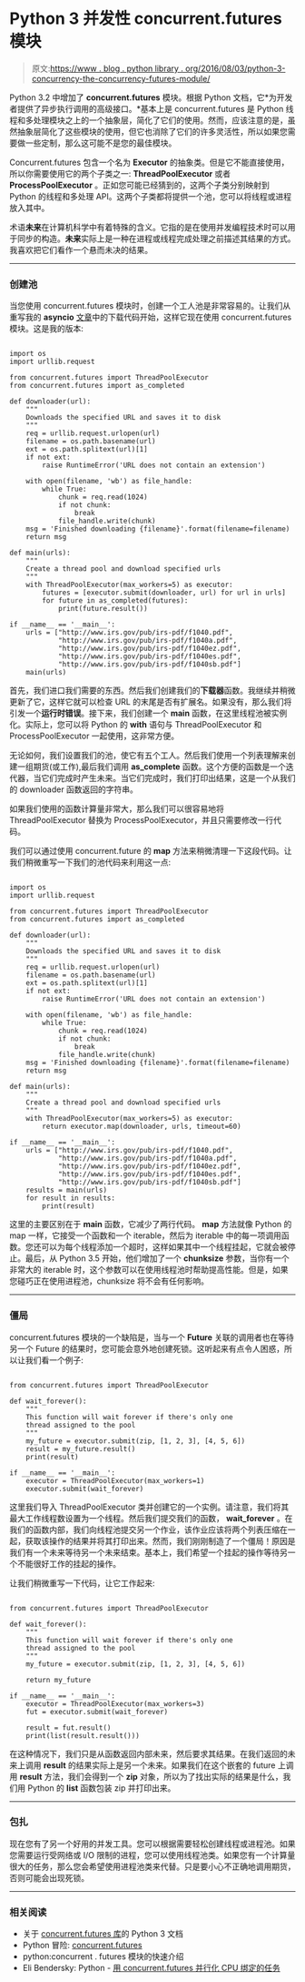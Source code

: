 # Python 3 并发性 concurrent.futures 模块

> 原文:[https://www . blog . python library . org/2016/08/03/python-3-concurrency-the-concurrency-futures-module/](https://www.blog.pythonlibrary.org/2016/08/03/python-3-concurrency-the-concurrent-futures-module/)

Python 3.2 中增加了 **concurrent.futures** 模块。根据 Python 文档，它*为开发者提供了异步执行调用的高级接口。*基本上是 concurrent.futures 是 Python 线程和多处理模块之上的一个抽象层，简化了它们的使用。然而，应该注意的是，虽然抽象层简化了这些模块的使用，但它也消除了它们的许多灵活性，所以如果您需要做一些定制，那么这可能不是您的最佳模块。

Concurrent.futures 包含一个名为 **Executor** 的抽象类。但是它不能直接使用，所以你需要使用它的两个子类之一: **ThreadPoolExecutor** 或者 **ProcessPoolExecutor** 。正如您可能已经猜到的，这两个子类分别映射到 Python 的线程和多处理 API。这两个子类都将提供一个池，您可以将线程或进程放入其中。

术语**未来**在计算机科学中有着特殊的含义。它指的是在使用并发编程技术时可以用于同步的构造。**未来**实际上是一种在进程或线程完成处理之前描述其结果的方式。我喜欢把它们看作一个悬而未决的结果。

* * *

### 创建池

当您使用 concurrent.futures 模块时，创建一个工人池是非常容易的。让我们从重写我的 **asyncio** [文章](https://www.blog.pythonlibrary.org/2016/07/26/python-3-an-intro-to-asyncio/)中的下载代码开始，这样它现在使用 concurrent.futures 模块。这是我的版本:

```

import os
import urllib.request

from concurrent.futures import ThreadPoolExecutor
from concurrent.futures import as_completed

def downloader(url):
    """
    Downloads the specified URL and saves it to disk
    """
    req = urllib.request.urlopen(url)
    filename = os.path.basename(url)
    ext = os.path.splitext(url)[1]
    if not ext:
        raise RuntimeError('URL does not contain an extension')

    with open(filename, 'wb') as file_handle:
        while True:
            chunk = req.read(1024)
            if not chunk:
                break
            file_handle.write(chunk)
    msg = 'Finished downloading {filename}'.format(filename=filename)
    return msg

def main(urls):
    """
    Create a thread pool and download specified urls
    """
    with ThreadPoolExecutor(max_workers=5) as executor:
        futures = [executor.submit(downloader, url) for url in urls]
        for future in as_completed(futures):
            print(future.result())

if __name__ == '__main__':
    urls = ["http://www.irs.gov/pub/irs-pdf/f1040.pdf",
            "http://www.irs.gov/pub/irs-pdf/f1040a.pdf",
            "http://www.irs.gov/pub/irs-pdf/f1040ez.pdf",
            "http://www.irs.gov/pub/irs-pdf/f1040es.pdf",
            "http://www.irs.gov/pub/irs-pdf/f1040sb.pdf"]
    main(urls)

```

首先，我们进口我们需要的东西。然后我们创建我们的**下载器**函数。我继续并稍微更新了它，这样它就可以检查 URL 的末尾是否有扩展名。如果没有，那么我们将引发一个**运行时错误**。接下来，我们创建一个 **main** 函数，在这里线程池被实例化。实际上，您可以将 Python 的 **with** 语句与 ThreadPoolExecutor 和 ProcessPoolExecutor 一起使用，这非常方便。

无论如何，我们设置我们的池，使它有五个工人。然后我们使用一个列表理解来创建一组期货(或工作),最后我们调用 **as_complete** 函数。这个方便的函数是一个迭代器，当它们完成时产生未来。当它们完成时，我们打印出结果，这是一个从我们的 downloader 函数返回的字符串。

如果我们使用的函数计算量非常大，那么我们可以很容易地将 ThreadPoolExecutor 替换为 ProcessPoolExecutor，并且只需要修改一行代码。

我们可以通过使用 concurrent.future 的 **map** 方法来稍微清理一下这段代码。让我们稍微重写一下我们的池代码来利用这一点:

```

import os
import urllib.request

from concurrent.futures import ThreadPoolExecutor
from concurrent.futures import as_completed

def downloader(url):
    """
    Downloads the specified URL and saves it to disk
    """
    req = urllib.request.urlopen(url)
    filename = os.path.basename(url)
    ext = os.path.splitext(url)[1]
    if not ext:
        raise RuntimeError('URL does not contain an extension')

    with open(filename, 'wb') as file_handle:
        while True:
            chunk = req.read(1024)
            if not chunk:
                break
            file_handle.write(chunk)
    msg = 'Finished downloading {filename}'.format(filename=filename)
    return msg

def main(urls):
    """
    Create a thread pool and download specified urls
    """
    with ThreadPoolExecutor(max_workers=5) as executor:
        return executor.map(downloader, urls, timeout=60)

if __name__ == '__main__':
    urls = ["http://www.irs.gov/pub/irs-pdf/f1040.pdf",
            "http://www.irs.gov/pub/irs-pdf/f1040a.pdf",
            "http://www.irs.gov/pub/irs-pdf/f1040ez.pdf",
            "http://www.irs.gov/pub/irs-pdf/f1040es.pdf",
            "http://www.irs.gov/pub/irs-pdf/f1040sb.pdf"]
    results = main(urls)
    for result in results:
        print(result)

```

这里的主要区别在于 **main** 函数，它减少了两行代码。 **map** 方法就像 Python 的 map 一样，它接受一个函数和一个 iterable，然后为 iterable 中的每一项调用函数。您还可以为每个线程添加一个超时，这样如果其中一个线程挂起，它就会被停止。最后，从 Python 3.5 开始，他们增加了一个 **chunksize** 参数，当你有一个非常大的 iterable 时，这个参数可以在使用线程池时帮助提高性能。但是，如果您碰巧正在使用进程池，chunksize 将不会有任何影响。

* * *

### 僵局

concurrent.futures 模块的一个缺陷是，当与一个 **Future** 关联的调用者也在等待另一个 Future 的结果时，您可能会意外地创建死锁。这听起来有点令人困惑，所以让我们看一个例子:

```

from concurrent.futures import ThreadPoolExecutor

def wait_forever():
    """
    This function will wait forever if there's only one
    thread assigned to the pool
    """
    my_future = executor.submit(zip, [1, 2, 3], [4, 5, 6])
    result = my_future.result()
    print(result)

if __name__ == '__main__':
    executor = ThreadPoolExecutor(max_workers=1)
    executor.submit(wait_forever)

```

这里我们导入 ThreadPoolExecutor 类并创建它的一个实例。请注意，我们将其最大工作线程数设置为一个线程。然后我们提交我们的函数， **wait_forever** 。在我们的函数内部，我们向线程池提交另一个作业，该作业应该将两个列表压缩在一起，获取该操作的结果并将其打印出来。然而，我们刚刚制造了一个僵局！原因是我们有一个未来等待另一个未来结束。基本上，我们希望一个挂起的操作等待另一个不能很好工作的挂起的操作。

让我们稍微重写一下代码，让它工作起来:

```

from concurrent.futures import ThreadPoolExecutor

def wait_forever():
    """
    This function will wait forever if there's only one
    thread assigned to the pool
    """
    my_future = executor.submit(zip, [1, 2, 3], [4, 5, 6])

    return my_future

if __name__ == '__main__':
    executor = ThreadPoolExecutor(max_workers=3)
    fut = executor.submit(wait_forever)

    result = fut.result()
    print(list(result.result()))

```

在这种情况下，我们只是从函数返回内部未来，然后要求其结果。在我们返回的未来上调用 **result** 的结果实际上是另一个未来。如果我们在这个嵌套的 future 上调用 **result** 方法，我们会得到一个 **zip** 对象，所以为了找出实际的结果是什么，我们用 Python 的 **list** 函数包装 zip 并打印出来。

* * *

### 包扎

现在您有了另一个好用的并发工具。您可以根据需要轻松创建线程或进程池。如果您需要运行受网络或 I/O 限制的进程，您可以使用线程池类。如果您有一个计算量很大的任务，那么您会希望使用进程池类来代替。只是要小心不正确地调用期货，否则可能会出现死锁。

* * *

### 相关阅读

*   关于 [concurrent.futures 库](https://docs.python.org/3/library/concurrent.futures.html)的 Python 3 文档
*   Python 冒险: [concurrent.futures](https://pythonadventures.wordpress.com/tag/threadpoolexecutor/)
*   python:concurrent . futures 模块的快速介绍
*   Eli Bendersky: Python - [用 concurrent.futures 并行化 CPU 绑定的任务](http://eli.thegreenplace.net/2013/01/16/python-paralellizing-cpu-bound-tasks-with-concurrent-futures)